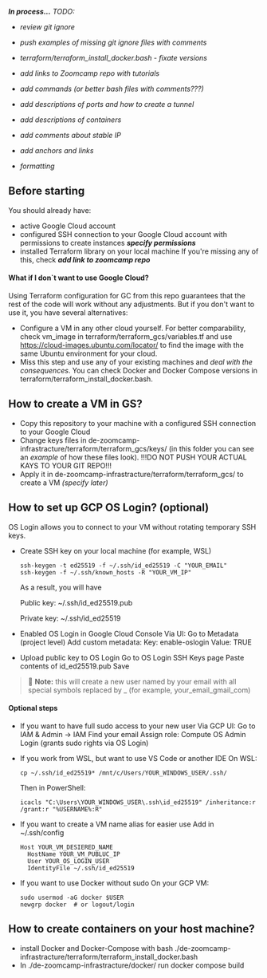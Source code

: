 **_In process..._**
<em>
 TODO:
* review git ignore
* push examples of missing git ignore files with comments
* terraform/terraform_install_docker.bash - fixate versions
* add links to Zoomcamp repo with tutorials
* add commands (or better bash files with comments???)
* add descriptions of ports and how to create a tunnel
* add descriptions of containers
* add comments about stable IP
  
* add anchors and links
* formatting
</em>

## Before starting

You should already have:
* active Google Cloud account
* configured SSH connection to your Google Cloud account with permissions to create instances **_specify permissions_**
* installed Terraform library on your local machine
If you're missing any of this, check **_add link to zoomcamp repo_**


#### What if I don`t want to use Google Cloud? 

Using Terraform configuration for GC from this repo guarantees that the rest of the code will work without any adjustments. But if you don't want to use it, you have several alternatives: 
- Configure a VM in any other cloud yourself. For better comparability, check vm_image in terraform/terraform_gcs/variables.tf and use https://cloud-images.ubuntu.com/locator/ to find the image with the same Ubuntu environment for your cloud.
- Miss this step and use any of your existing machines and _deal with the consequences_. You can check Docker and Docker Compose versions in terraform/terraform_install_docker.bash.

## How to create a VM in GS?

* Copy this repository to your machine with a configured SSH connection to your Google Cloud
* Change keys files in de-zoomcamp-infrastracture/terraform/terraform_gcs/keys/ (in this folder you can see an _example_ of how these files look).
!!!DO NOT PUSH YOUR ACTUAL KAYS TO YOUR GIT REPO!!!
* Apply it in de-zoomcamp-infrastracture/terraform/terraform_gcs/ to create a VM _(specify later)_
  
## How to set up GCP OS Login? (optional)

OS Login allows you to connect to your VM without rotating temporary SSH keys.
- Create SSH key on your local machine (for example, WSL)

      ssh-keygen -t ed25519 -f ~/.ssh/id_ed25519 -C "YOUR_EMAIL"
      ssh-keygen -f ~/.ssh/known_hosts -R "YOUR_VM_IP"
  As a result, you will have
  
  Public key: ~/.ssh/id_ed25519.pub
  
  Private key: ~/.ssh/id_ed25519
- Enabled OS Login in Google Cloud Console
  Via UI:
   Go to Metadata (project level)
   Add custom metadata:
   Key: enable-oslogin
   Value: TRUE
- Upload public key to OS Login
  Go to OS Login SSH Keys page
  Paste contents of id_ed25519.pub
  Save
> :memo: **Note:** this will create a new user named by your email with all special symbols replaced by _ (for example, your_email_gmail_com)

#### Optional steps

- If you want to have full sudo access to your new user
  Via GCP UI:
    Go to IAM & Admin → IAM
    Find your email
    Assign role: Compute OS Admin Login (grants sudo rights via OS Login)

- If you work from WSL, but want to use VS Code or another IDE
  On WSL:

      cp ~/.ssh/id_ed25519* /mnt/c/Users/YOUR_WINDOWS_USER/.ssh/
  Then in PowerShell:
  
      icacls "C:\Users\YOUR_WINDOWS_USER\.ssh\id_ed25519" /inheritance:r /grant:r "%USERNAME%:R"

- If you want to create a VM name alias for easier use
  Add in ~/.ssh/config
  
      Host YOUR_VM_DESIERED_NAME
        HostName YOUR_VM_PUBLUC_IP
        User YOUR_OS_LOGIN_USER
        IdentityFile ~/.ssh/id_ed25519
- If you want to use Docker without sudo
  On your GCP VM:

      sudo usermod -aG docker $USER
      newgrp docker  # or logout/login
  
## How to create containers on your host machine?

* install Docker and Docker-Compose with
  bash ./de-zoomcamp-infrastracture/terraform/terraform_install_docker.bash
* In ./de-zoomcamp-infrastracture/docker/ run
        docker compose build

  
